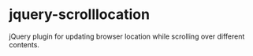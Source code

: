 # jquery-scrolllocation
jQuery plugin for updating browser location while scrolling over different contents.
